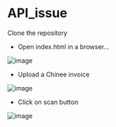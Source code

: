 # API_issue

Clone the repository
- Open index.html in a browser...

![image](https://github.com/user-attachments/assets/86a10fae-51b0-48f5-9cf3-7ae162979a01)

- Upload a Chinee invoice

![image](https://github.com/user-attachments/assets/0edd1dc4-fb29-4552-a23a-9f0cd326c499)

- Click on scan button

![image](https://github.com/user-attachments/assets/2458476a-037e-41a6-adc5-62c59dd79d2d)



 
